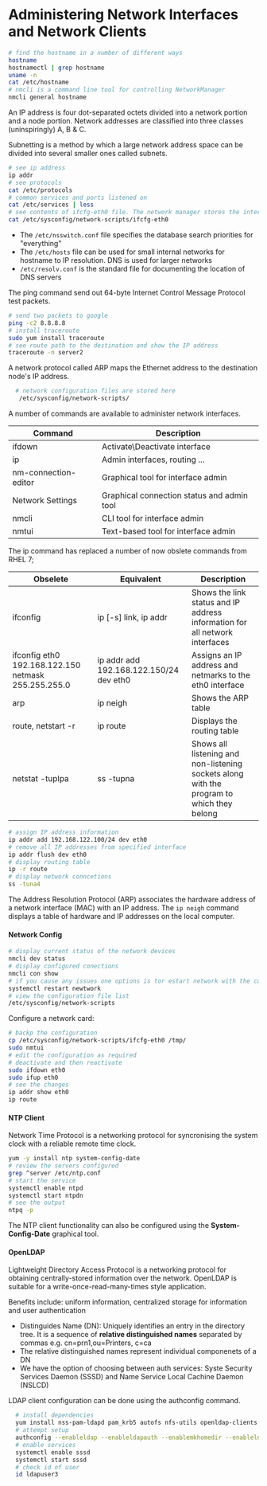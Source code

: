 # Administering Network Interfaces and Network Clients

```bash
# find the hostname in a number of different ways
hostname
hostnamectl | grep hostname
uname -n
cat /etc/hostname
# nmcli is a command line tool for controlling NetworkManager 
nmcli general hostname
```

An IP address is four dot-separated octets divided into a network portion and a node portion. Network addresses are classified into three classes (uninspiringly) A, B & C.

Subnetting is a method by which a large network address space can be divided into several smaller ones called subnets. 

```bash
# see ip address 
ip addr
# see protocols
cat /etc/protocols
# common services and ports listened on 
cat /etc/services | less
# see contents of ifcfg-eth0 file. The network manager stores the interface config files here
cat /etc/sysconfig/network-scripts/ifcfg-eth0
```

* The `/etc/nsswitch.conf` file specifies the database search priorities for "everything"
* The `/etc/hosts` file can be used for small internal networks for hostname to IP resolution. DNS is used for larger networks
* `/etc/resolv.conf` is the standard file for documenting the location of DNS servers

The ping command send out 64-byte Internet Control Message Protocol test packets.

```bash
# send two packets to google 
ping -c2 8.8.8.8
# install traceroute
sudo yum install traceroute
# see route path to the destination and show the IP address
traceroute -n server2
```

A network protocol called ARP maps the Ethernet address to the destination node's IP address.

```bash
  # network configuration files are stored here
   /etc/sysconfig/network-scripts/
```

A number of commands are available to administer network interfaces. 

| Command | Description |
| --- | --- |
| ifdown | Activate\Deactivate interface | 
| ip | Admin interfaces, routing ...  |
| nm-connection-editor  | Graphical tool for interface admin   |
| Network Settings | Graphical connection status and admin tool  |
| nmcli | CLI tool for interface admin  |
| nmtui | Text-based tool for interface admin |

The ip command has replaced a number of now obslete commands from RHEL 7;

| Obselete | Equivalent | Description |
| -- | --- | --- |
| ifconfig | ip [-s] link,  ip addr | Shows the link status and IP address information for all network interfaces |
| ifconfig eth0 192.168.122.150 netmask 255.255.255.0 | ip addr add 192.168.122.150/24 dev eth0 | Assigns an IP address and netmarks to the eth0 interface | 
| arp | ip neigh | Shows the ARP table |
| route, netstart -r | ip route | Displays the routing table |
| netstat -tuplpa | ss -tupna | Shows all listening and non-listening sockets along with the program to which they belong | 

```bash
# assign IP address information 
ip addr add 192.168.122.100/24 dev eth0
# remove all IP addresses from specified interface
ip addr flush dev eth0
# display routing table
ip -r route
# display network conncetions
ss -tuna4
```

The Address Resolution Protocol (ARP) associates the hardware address of a network interface (MAC) with an IP address. The `ip neigh` command displays a table of hardware and IP addresses on the local computer.

#### Network Config

```bash
# display current status of the network devices
nmcli dev status
# display configured conections
nmcli con show
# if you cause any issues one options is tor estart network with the current configuration files
systemctl restart newtwork
# view the configuration file list
/etc/sysconfig/network-scripts
```

Configure a network card:

```bash
# backp the configuration  
cp /etc/sysconfig/network-scripts/ifcfg-eth0 /tmp/
sudo nmtui
# edit the configuration as required
# deactivate and then reactivate
sudo ifdown eth0
sudo ifup eth0
# see the changes
ip addr show eth0
ip route
```

#### NTP Client

Network Time Protocol is a networking protocol for syncronising the system clock with a reliable remote time clock. 

```bash
yum -y install ntp system-config-date
# review the servers configured
grep ^server /etc/ntp.conf
# start the service
systemctl enable ntpd
systemctl start ntpdn
# see the output
ntpq -p
```

The NTP client functionality can also be configured using the **System-Config-Date** graphical tool. 

#### OpenLDAP

Lightweight Directory Access Protocol is a networking protocol for obtaining centrally-stored information over the network. OpenLDAP is suitable for a write-once-read-many-times style application. 

Benefits include: uniform information, centralized storage for information and user authentication

* Distinguides Name (DN): Uniquely identifies an entry in the directory tree. It is a sequence of **relative distinguished names** separated by commas e.g. cn=prn1,ou=Printers, c=ca
* The relative distinguished names represent individual componenets of a DN
* We have the option of choosing between auth services: Syste Security Services Daemon (SSSD) and Name Service Local Cachine Daemon (NSLCD)

LDAP client configuration can be done using the authconfig command.

```bash
  # install dependencies
  yum install nss-pam-ldapd pam_krb5 autofs nfs-utils openldap-clients
  # attempt setup
  authconfig --enableldap --enableldapauth --enablemkhomedir --enableldaptls --ldaploadcacert=http://ldap.linuxacademy.com/pub/cert.pem --ldapserver=ldap.linuxacademy.com --ldapbasedn="dc=linuxacademy,dc=com" --update
  # enable services
  systemctl enable sssd
  systemctl start sssd
  # check id of user
  id ldapuser3
```